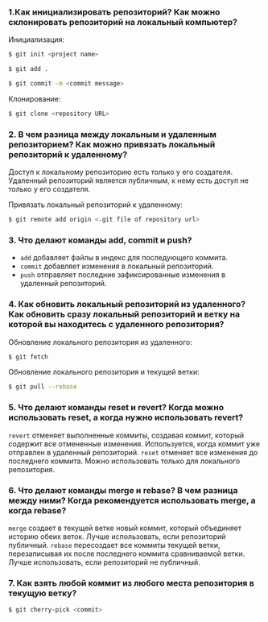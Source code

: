 ### 1.Как инициализировать репозиторий? Как можно склонировать репозиторий на локальный компьютер?
Инициализация:
```bash
$ git init <project name>
```
```bash
$ git add .
```
```bash
$ git commit -m <commit message>
```
Клонирование:
```bash
$ git clone <repository URL>
```

### 2. В чем разница между локальным и удаленным репозиторием? Как можно привязать локальный репозиторий к удаленному?
Доступ к локальному репозиторию есть только у его создателя. Удаленный репозиторий является публичным, к нему есть доступ не только у его создателя.

Привязать локальный репозиторий к удаленному:
```bash
$ git remote add origin <.git file of repository url>
```

### 3. Что делают команды add, commit и push?
* `add` добавляет файлы в индекс для последующего коммита.
* `commit` добавляет изменения в локальный репозиторий.
* `push` отправляет последние зафиксированные изменения в удаленный репозиторий.

### 4. Как обновить локальный репозиторий из удаленного? Как обновить сразу локальный репозиторий и ветку на которой вы находитесь с удаленного репозитория?
Обновление локального репозитория из удаленного:
```bash
$ git fetch
```
Обновление локального репозитория и текущей ветки:
```bash
$ git pull --rebase
```

### 5. Что делают команды reset и revert? Когда можно использовать reset, а когда нужно использовать revert?
`revert` отменяет выполненные коммиты, создавая коммит, который содержит все отмененные изменения. Используется, когда коммит уже отправлен в удаленный репозиторий.
`reset` отменяет все изменения до последнего коммита. Можно использовать только для локального репозитория. 

### 6. Что делают команды merge и rebase? В чем разница между ними? Когда рекомендуется использовать merge, а когда rebase?
`merge` создает в текущей ветке новый коммит, который объединяет историю обеих веток. Лучше использовать, если репозиторий публичный.
`rebase` пересоздает все коммиты текущей ветки, перезаписывая их после последнего коммита сравниваемой ветки. Лучше использовать, если репозиторий не публичный.

### 7. Как взять любой коммит из любого места репозитория в текущую ветку?
```bash
$ git cherry-pick <commit>
```
